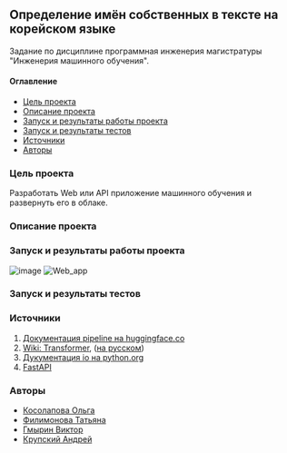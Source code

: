 ## Определение имён собственных в тексте на корейском языке
Задание по дисциплине программная инженерия магистратуры "Инженерия машинного обучения".

#### Оглавление
- [Цель проекта](#цель-проекта)
- [Описание проекта](#описание-проекта)
- [Запуск и результаты работы проекта](#запуск-и-результаты-работы-проекта)
- [Запуск и результаты тестов](#запуск-и-результаты-тестов)
- [Источники](#источники)
- [Авторы](#авторы)


### Цель проекта

Разработать Web или API приложение машинного обучения и развернуть его в облаке. 

### Описание проекта



### Запуск и результаты работы проекта

![image](https://user-images.githubusercontent.com/118006933/215146049-599d74ca-a6b4-432a-b6ae-19b802c737ae.png)
![Web_app](https://user-images.githubusercontent.com/118010434/215248116-eb4c1364-8807-43ed-bb2b-b86abfa0ea81.png)

### Запуск и результаты тестов



### Источники

1. [Документация pipeline на huggingface.co](https://huggingface.co/docs/transformers/main_classes/pipelines)
2. [Wiki: Transformer](https://en.wikipedia.org/wiki/Transformer_(machine_learning_model)), ([на русском](https://ru.wikipedia.org/wiki/%D0%A2%D1%80%D0%B0%D0%BD%D1%81%D1%84%D0%BE%D1%80%D0%BC%D0%B5%D1%80_(%D0%BC%D0%BE%D0%B4%D0%B5%D0%BB%D1%8C_%D0%BC%D0%B0%D1%88%D0%B8%D0%BD%D0%BD%D0%BE%D0%B3%D0%BE_%D0%BE%D0%B1%D1%83%D1%87%D0%B5%D0%BD%D0%B8%D1%8F)))
3. [Дукументация io на python.org](https://docs.python.org/3/library/io.html)
4. [FastAPI](https://fastapi.tiangolo.com/)

### Авторы
- [Косолапова Ольга](https://github.com/OlgaKslpv)
- [Филимонова Татьяна](https://github.com/Tatiana-Filimonova)
- [Гмырин Виктор](https://github.com/Victor-Gmyrin)
- [Крупский Андрей](https://github.com/KrupskiiAndrei)
